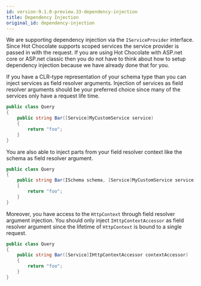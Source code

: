 ```yaml
---
id: version-9.1.0-preview.33-dependency-injection
title: Dependency Injection
original_id: dependency-injection
---
```


We are supporting dependency injection via the `IServiceProvider` interface. Since Hot Chocolate supports scoped services the service provider is passed in with the request. If you are using Hot Chocolate with ASP.net core or ASP.net classic then you do not have to think about how to setup dependency injection because we have already done that for you.

If you have a CLR-type representation of your schema type than you can inject services as field resolver arguments. Injection of services as field resolver arguments should be your preferred choice since many of the services only have a request life time.

```csharp
public class Query
{
    public string Bar([Service]MyCustomService service)
    {
        return "foo";
    }
}
```

You are also able to inject parts from your field resolver context like the schema as field resolver argument.

```csharp
public class Query
{
    public string Bar(ISchema schema, [Service]MyCustomService service)
    {
        return "foo";
    }
}
```

Moreover, you have access to the `HttpContext` through field resolver argument injection. You should only inject `IHttpContextAccessor` as field resolver argument since the lifetime of `HttpContext` is bound to a single request.

```csharp
public class Query
{
    public string Bar([Service]IHttpContextAccessor contextAccessor)
    {
        return "foo";
    }
}
```

